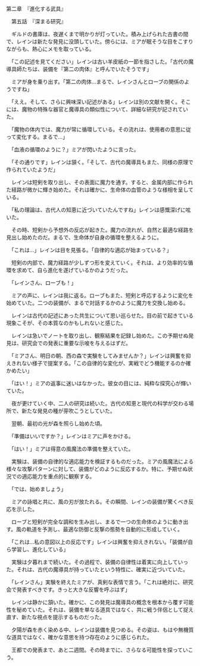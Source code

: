 第二章　『進化する武具』

　第五話　『深まる研究』

　ギルドの書庫は、夜遅くまで明かりが灯っていた。積み上げられた古書の間で、レインは新たな発見に没頭していた。傍らには、ミアが眠そうな目をこすりながらも、熱心にメモを取っている。

　「この記述を見てください」レインは古い羊皮紙の一節を指さした。「古代の魔導具師たちは、装備を『第二の肉体』と呼んでいたそうです」

　ミアが身を乗り出す。「第二の肉体...まるで、レインさんとローブの関係のようですね」

　「ええ。そして、さらに興味深い記述がある」レインは別の文献を開く。そこには、魔物の特殊な器官と魔導具の類似性について、詳細な研究が記されていた。

　「魔物の体内では、魔力が常に循環している。その流れは、使用者の意思に従って変化する。まるで...」

　「血液の循環のように？」ミアが閃いたように言った。

　「その通りです」レインは頷く。「そして、古代の魔導具もまた、同様の原理で作られていたようだ」

　レインは短剣を取り出し、その表面に魔力を通す。すると、金属内部に作られた経路が微かに輝き始めた。それは確かに、生命体の血管のような様相を呈している。

　「私の理論は、古代人の知恵に近づいていたんですね」レインは感慨深げに呟いた。

　その時、短剣から予想外の反応が起きた。魔力の流れが、自然と最適な経路を見出し始めたのだ。まるで、生命体が自身の循環を整えるように。

　「これは...」レインは目を見張る。「自律的な適応が始まっている？」

　短剣の内部で、魔力経路が少しずつ形を変えていく。それは、より効率的な循環を求めて、自ら進化を遂げているかのようだった。

　「レインさん、ローブも！」

　ミアの声に、レインは我に返る。ローブもまた、短剣と呼応するように変化を始めていた。二つの装備が、まるで対話するかのように魔力を交換し始める。

　レインは古代の記述にあった共生について思い巡らせた。目の前で起きている現象こそが、その本質なのかもしれないと感じた。

　レインは急いでノートを取り出し、観察結果を記録し始めた。この予期せぬ発見は、研究会での発表に重要な示唆を与えるはずだ。

　「ミアさん、明日の朝、西の森で実験をしてみませんか？」レインは興奮を抑えきれない様子で提案する。「この自律的な変化が、実戦でどう機能するのか確かめたい」

　「はい！」ミアの返事に迷いはなかった。彼女の目には、純粋な探究心が輝いていた。

　夜が更けていく中、二人の研究は続いた。古代の知恵と現代の科学が交わる場所で、新たな発見の種が芽吹こうとしていた。

　翌朝、最初の光が森を照らし始めた頃。

　「準備はいいですか？」レインはミアに声をかける。

　「はい！」ミアは得意の風魔法の準備を整えていた。

　実験は、装備の自律的な適応能力を検証するものだった。ミアの風魔法による様々な攻撃パターンに対して、装備がどのように反応するか。特に、予期せぬ状況での適応能力を重点的に観察する。

　「では、始めましょう」

　ミアの詠唱と共に、風の刃が放たれる。その瞬間、レインの装備が驚くべき反応を示した。

　ローブと短剣が完全な調和を生み出し、まるで一つの生命体のように動き出す。風の軌道を予測し、最適な防御と反撃の態勢を自動的に形成していく。

　「これは...私の意図以上の反応です」レインは興奮を抑えきれない。「装備が自ら学習し、進化している」

　実験は夕暮れまで続いた。その過程で、装備の自律性は着実に向上していった。それは、古代の魔導具が持っていたという特性に、確実に近づいていた。

　「レインさん」実験を終えたミアが、真剣な表情で言う。「これは絶対に、研究会で発表すべきです。きっと大きな反響を呼ぶはず」

　レインは静かに頷いた。確かに、この発見は魔導具の概念を根本から覆す可能性を秘めていた。それは、装備を単なる道具ではなく、共に戦う伴侶として捉え直す、新たな視点を提示するものだった。

　夕陽が森を赤く染める中、レインは装備を見つめる。その姿は、もはや無機質な道具ではなく、確かな意思を持つ存在のように感じられた。

　王都での発表まで、あと二週間。その時までに、さらなる可能性を探っていこう。